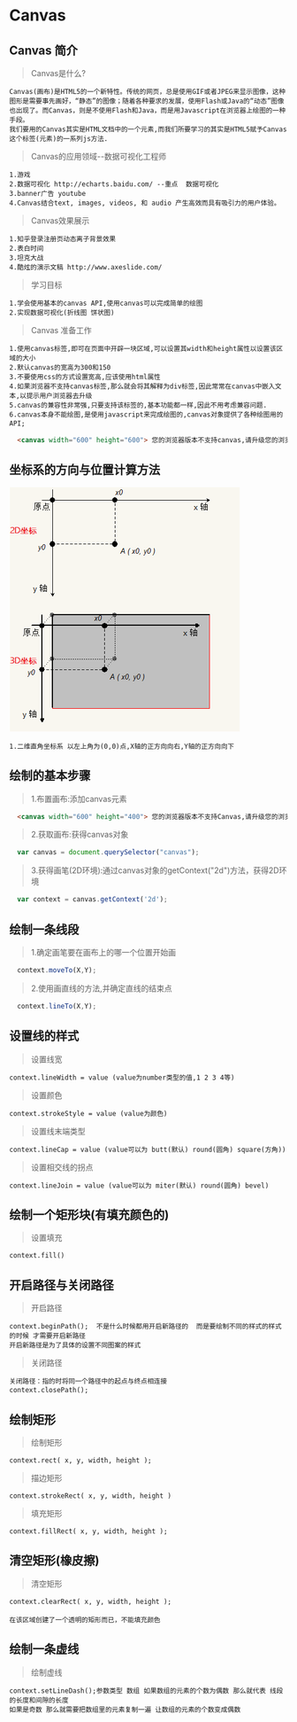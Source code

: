 # Canvas

## Canvas 简介

  > Canvas是什么?

    Canvas(画布)是HTML5的一个新特性。传统的网页，总是使用GIF或者JPEG来显示图像，这种图形是需要事先画好，“静态”的图像；随着各种要求的发展，使用Flash或Java的“动态”图像也出现了。而Canvas，则是不使用Flash和Java，而是用Javascript在浏览器上绘图的一种手段。
    我们要用的Canvas其实是HTML文档中的一个元素,而我们所要学习的其实是HTML5赋予Canvas这个标签(元素)的一系列js方法.

  > Canvas的应用领域--数据可视化工程师

    1.游戏
    2.数据可视化 http://echarts.baidu.com/ --重点  数据可视化
    3.banner广告 youtube
    4.Canvas结合text, images, videos, 和 audio 产生高效而具有吸引力的用户体验。

  > Canvas效果展示

    1.知乎登录注册页动态离子背景效果
    2.表白时间
    3.坦克大战
    4.酷炫的演示文稿 http://www.axeslide.com/

  > 学习目标

    1.学会使用基本的canvas API,使用canvas可以完成简单的绘图
    2.实现数据可视化(折线图 饼状图)

  > Canvas 准备工作

    1.使用canvas标签,即可在页面中开辟一块区域,可以设置其width和height属性以设置该区域的大小
    2.默认canvas的宽高为300和150
    3.不要使用css的方式设置宽高,应该使用html属性
    4.如果浏览器不支持canvas标签,那么就会将其解释为div标签,因此常常在canvas中嵌入文本,以提示用户浏览器去升级
    5.canvas的兼容性非常强,只要支持该标签的,基本功能都一样,因此不用考虑兼容问题.
    6.canvas本身不能绘图,是使用javascript来完成绘图的,canvas对象提供了各种绘图用的API;

  ```html
    <canvas width="600" height="600"> 您的浏览器版本不支持canvas,请升级您的浏览器</canvas>
  ```

## 坐标系的方向与位置计算方法

  ![坐标系图](./images/coords.png)

    1.二维直角坐标系 以左上角为(0,0)点,X轴的正方向向右,Y轴的正方向向下

## 绘制的基本步骤

  > 1.布置画布:添加canvas元素

  ```html
    <canvas width="600" height="400"> 您的浏览器版本不支持Canvas,请升级您的浏览器</canvas>
  ```
  > 2.获取画布:获得canvas对象

  ```javascript
    var canvas = document.querySelector("canvas");
  ```
  > 3.获得画笔(2D环境):通过canvas对象的getContext("2d")方法，获得2D环境

  ```javascript
    var context = canvas.getContext('2d');
  ```

## 绘制一条线段

  > 1.确定画笔要在画布上的哪一个位置开始画

  ```javascript
    context.moveTo(X,Y);
  ```

  > 2.使用画直线的方法,并确定直线的结束点

  ```javascript
    context.lineTo(X,Y);
  ```

## 设置线的样式

  > 设置线宽

    context.lineWidth = value (value为number类型的值,1 2 3 4等)

  > 设置颜色

    context.strokeStyle = value (value为颜色)

  > 设置线末端类型

    context.lineCap = value (value可以为 butt(默认) round(圆角) square(方角))

  > 设置相交线的拐点

    context.lineJoin = value (value可以为 miter(默认) round(圆角) bevel)

## 绘制一个矩形块(有填充颜色的)

  > 设置填充

    context.fill()

## 开启路径与关闭路径

  > 开启路径

    context.beginPath();  不是什么时候都用开启新路径的  而是要绘制不同的样式的样式的时候 才需要开启新路径
    开启新路径是为了具体的设置不同图案的样式

  > 关闭路径

    关闭路径：指的时将同一个路径中的起点与终点相连接
    context.closePath();

## 绘制矩形

  > 绘制矩形

    context.rect( x, y, width, height );

  > 描边矩形

    context.strokeRect( x, y, width, height )

  > 填充矩形

    context.fillRect( x, y, width, height );

## 清空矩形(橡皮擦)

  > 清空矩形

    context.clearRect( x, y, width, height );

    在该区域创建了一个透明的矩形而已，不能填充颜色

## 绘制一条虚线

  > 绘制虚线

    context.setLineDash();参数类型 数组 如果数组的元素的个数为偶数 那么就代表 线段的长度和间隙的长度
    如果是奇数 那么就需要把数组里的元素复制一遍 让数组的元素的个数变成偶数